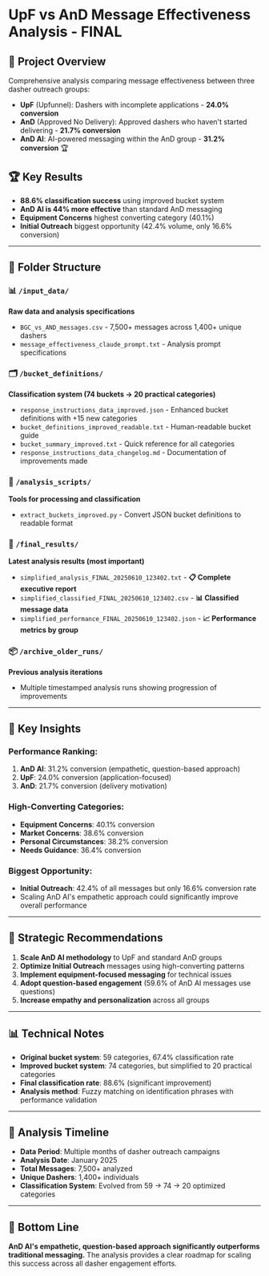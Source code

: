 # UpF vs AnD Message Effectiveness Analysis - FINAL

## 🎯 Project Overview
Comprehensive analysis comparing message effectiveness between three dasher outreach groups:
- **UpF** (Upfunnel): Dashers with incomplete applications - **24.0% conversion**
- **AnD** (Approved No Delivery): Approved dashers who haven't started delivering - **21.7% conversion**
- **AnD AI**: AI-powered messaging within the AnD group - **31.2% conversion** 🏆

## 🏆 Key Results
- **88.6% classification success** using improved bucket system
- **AnD AI is 44% more effective** than standard AnD messaging
- **Equipment Concerns** highest converting category (40.1%)
- **Initial Outreach** biggest opportunity (42.4% volume, only 16.6% conversion)

---

## 📁 Folder Structure

### 📊 `/input_data/`
**Raw data and analysis specifications**
- `BGC_vs_AND_messages.csv` - 7,500+ messages across 1,400+ unique dashers
- `message_effectiveness_claude_prompt.txt` - Analysis prompt specifications

### 🗂️ `/bucket_definitions/` 
**Classification system (74 buckets → 20 practical categories)**
- `response_instructions_data_improved.json` - Enhanced bucket definitions with +15 new categories
- `bucket_definitions_improved_readable.txt` - Human-readable bucket guide  
- `bucket_summary_improved.txt` - Quick reference for all categories
- `response_instructions_data_changelog.md` - Documentation of improvements made

### 🔧 `/analysis_scripts/`
**Tools for processing and classification**
- `extract_buckets_improved.py` - Convert JSON bucket definitions to readable format

### 🎯 `/final_results/`
**Latest analysis results (most important)**
- `simplified_analysis_FINAL_20250610_123402.txt` - **📋 Complete executive report**
- `simplified_classified_FINAL_20250610_123402.csv` - **📊 Classified message data**
- `simplified_performance_FINAL_20250610_123402.json` - **📈 Performance metrics by group**

### 📦 `/archive_older_runs/`
**Previous analysis iterations**
- Multiple timestamped analysis runs showing progression of improvements

---

## 🔑 Key Insights

### **Performance Ranking:**
1. **AnD AI**: 31.2% conversion (empathetic, question-based approach)
2. **UpF**: 24.0% conversion (application-focused)
3. **AnD**: 21.7% conversion (delivery motivation)

### **High-Converting Categories:**
- **Equipment Concerns**: 40.1% conversion
- **Market Concerns**: 38.6% conversion
- **Personal Circumstances**: 38.2% conversion
- **Needs Guidance**: 36.4% conversion

### **Biggest Opportunity:**
- **Initial Outreach**: 42.4% of all messages but only 16.6% conversion rate
- Scaling AnD AI's empathetic approach could significantly improve overall performance

---

## 🚀 Strategic Recommendations

1. **Scale AnD AI methodology** to UpF and standard AnD groups
2. **Optimize Initial Outreach** messages using high-converting patterns
3. **Implement equipment-focused messaging** for technical issues
4. **Adopt question-based engagement** (59.6% of AnD AI messages use questions)
5. **Increase empathy and personalization** across all groups

---

## 📊 Technical Notes

- **Original bucket system**: 59 categories, 67.4% classification rate
- **Improved bucket system**: 74 categories, but simplified to 20 practical categories
- **Final classification rate**: 88.6% (significant improvement)
- **Analysis method**: Fuzzy matching on identification phrases with performance validation

---

## 📅 Analysis Timeline
- **Data Period**: Multiple months of dasher outreach campaigns
- **Analysis Date**: January 2025  
- **Total Messages**: 7,500+ analyzed
- **Unique Dashers**: 1,400+ individuals
- **Classification System**: Evolved from 59 → 74 → 20 optimized categories

---

## 🎯 Bottom Line
**AnD AI's empathetic, question-based approach significantly outperforms traditional messaging.** The analysis provides a clear roadmap for scaling this success across all dasher engagement efforts.